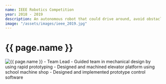 ```yaml
---
name: IEEE Robotics Competition
year: 2018 - 2019
description: An autonomous robot that could drive around, avoid obstacles, pick up wooden blocks, and sort them internally
image: "/assets/images/ieee_2019.jpg"
---
```

# {{ page.name }}
<img class="img-fluid" alt="{{ page.name }}" src="{{ page.image | relative_url }}">
- Team Lead
- Guided team in mechanical design by using rapid prototyping
- Designed and machined elevator platform using school machine shop
- Designed and implemented prototype control software
